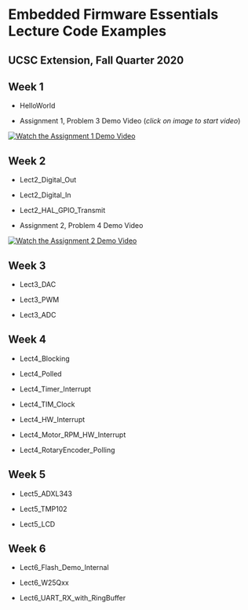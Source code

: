 # Embedded Firmware Essentials Lecture Code Examples
## UCSC Extension, Fall Quarter 2020

## Week 1

- HelloWorld

- Assignment 1, Problem 3 Demo Video (*click on image to start video*)

[![Watch the Assignment 1 Demo Video](https://i9.ytimg.com/vi/ND-I0l60MkY/mqdefault.jpg?sqp=CKST8PoF&rs=AOn4CLCOSDFx6WPQnekJlGHNcbGtDotmAQ)](https://youtu.be/ND-I0l60MkY)

## Week 2

- Lect2_Digital_Out

- Lect2_Digital_In

- Lect2_HAL_GPIO_Transmit

- Assignment 2, Problem 4 Demo Video

[![Watch the Assignment 2 Demo Video](https://i.ytimg.com/vi/evdr8Pq520Q/1.jpg?time=1536530948235)](https://youtu.be/evdr8Pq520Q)

## Week 3

- Lect3_DAC

- Lect3_PWM

- Lect3_ADC

## Week 4

- Lect4_Blocking

- Lect4_Polled

- Lect4_Timer_Interrupt

- Lect4_TIM_Clock

- Lect4_HW_Interrupt

- Lect4_Motor_RPM_HW_Interrupt

- Lect4_RotaryEncoder_Polling

## Week 5

- Lect5_ADXL343

- Lect5_TMP102

- Lect5_LCD

## Week 6

- Lect6_Flash_Demo_Internal

- Lect6_W25Qxx

- Lect6_UART_RX_with_RingBuffer

<!---
## Week 7

- Lect7_GPIO_TIMER

- Lect7_ADC_PWM

- Lect7_Watchdog_Timer

## Week 8

- PPM_RX2
-->
